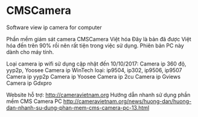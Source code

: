 # CMSCamera
Software view ip camera for computer

Phần mềm giám sát camera CMSCamera Việt hóa
Đây là bản đã được Việt hóa đến trên 90% rồi nên rất tiện trong việc sử dụng.
Phiên bản PC này dành cho máy tính.

Loại camera ip wifi sử dụng cập nhật đến 10/10/2017:
Camera ip 360 độ, yyp2p, Yoosee
Camera ip WinTech loại:  ip9504, ip302, ip9506, ip9507
Camera ip yyp2p
Camera ip Yoosee
Camera ip 2cu
Camera ip Gviews
Camera ip Gdxpro

Website hỗ trợ:
http://cameravietnam.org
Hướng dẫn nhanh sử dụng phần mềm CMS Camera PC
http://cameravietnam.org/news/huong-dan/huong-dan-nhanh-su-dung-phan-mem-cms-camera-pc-13.html
